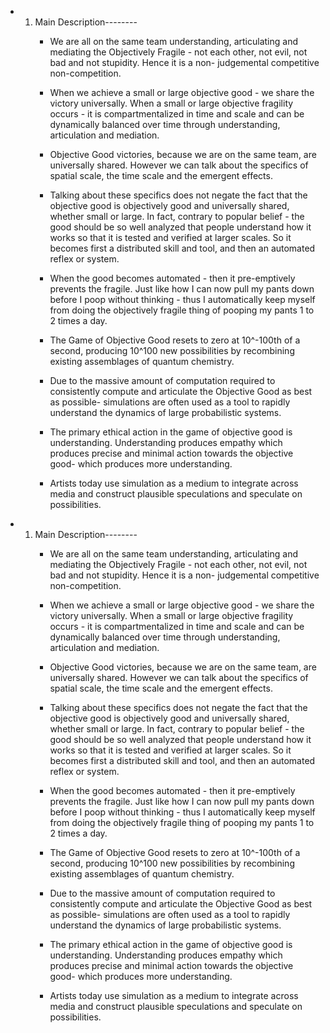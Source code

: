 - 1. Main Description--------
	 - We are all on the same team understanding, articulating and mediating the Objectively Fragile - not each other, not evil, not bad and not stupidity. Hence it is a non- judgemental competitive non-competition.

	 - When we achieve a small or large objective good - we share the victory universally. When a small or large objective fragility occurs - it is compartmentalized in time and scale and can be dynamically balanced over time through understanding, articulation and mediation.

	 - Objective Good victories, because we are on the same team, are universally shared. However we can talk about the specifics of spatial scale, the time scale and the emergent effects.

	 - Talking about these specifics does not negate the fact that the objective good is objectively good and universally shared, whether small or large. In fact, contrary to popular belief - the good should be so well analyzed that people understand how it works so that it is tested and verified at larger scales. So it becomes first a distributed skill and tool, and then an automated reflex or system.

	 - When the good becomes automated - then it pre-emptively prevents the fragile. Just like how I can now pull my pants down before I poop without thinking - thus I automatically keep myself from doing the objectively fragile thing of pooping my pants 1 to 2 times a day.

	 - The Game of Objective Good resets to zero at 10^-100th of a second, producing 10^100 new possibilities by recombining existing assemblages of quantum chemistry.

	 - Due to the massive amount of computation required to consistently compute and articulate the Objective Good as best as possible- simulations are often used as a tool to rapidly understand the dynamics of large probabilistic systems.

	 - The primary ethical action in the game of objective good is understanding. Understanding produces empathy which produces precise and minimal action towards the objective good- which produces more understanding.

	 - Artists today use simulation as a medium to integrate across media and construct plausible speculations and speculate on possibilities.

- 1. Main Description--------
	 - We are all on the same team understanding, articulating and mediating the Objectively Fragile - not each other, not evil, not bad and not stupidity. Hence it is a non- judgemental competitive non-competition.

	 - When we achieve a small or large objective good - we share the victory universally. When a small or large objective fragility occurs - it is compartmentalized in time and scale and can be dynamically balanced over time through understanding, articulation and mediation.

	 - Objective Good victories, because we are on the same team, are universally shared. However we can talk about the specifics of spatial scale, the time scale and the emergent effects.

	 - Talking about these specifics does not negate the fact that the objective good is objectively good and universally shared, whether small or large. In fact, contrary to popular belief - the good should be so well analyzed that people understand how it works so that it is tested and verified at larger scales. So it becomes first a distributed skill and tool, and then an automated reflex or system.

	 - When the good becomes automated - then it pre-emptively prevents the fragile. Just like how I can now pull my pants down before I poop without thinking - thus I automatically keep myself from doing the objectively fragile thing of pooping my pants 1 to 2 times a day.

	 - The Game of Objective Good resets to zero at 10^-100th of a second, producing 10^100 new possibilities by recombining existing assemblages of quantum chemistry.

	 - Due to the massive amount of computation required to consistently compute and articulate the Objective Good as best as possible- simulations are often used as a tool to rapidly understand the dynamics of large probabilistic systems.

	 - The primary ethical action in the game of objective good is understanding. Understanding produces empathy which produces precise and minimal action towards the objective good- which produces more understanding.

	 - Artists today use simulation as a medium to integrate across media and construct plausible speculations and speculate on possibilities.
